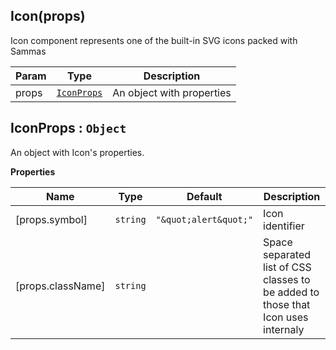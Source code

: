 <a name="Icon"></a>

## Icon(props)
Icon component represents one of the built-in SVG icons packed with Sammas


| Param | Type | Description |
| --- | --- | --- |
| props | [<code>IconProps</code>](#IconProps) | An object with properties |

<a name="IconProps"></a>

## IconProps : <code>Object</code>
An object with Icon's properties.

**Properties**

| Name | Type | Default | Description |
| --- | --- | --- | --- |
| [props.symbol] | <code>string</code> | <code>&quot;\&quot;alert\&quot;&quot;</code> | Icon identifier |
| [props.className] | <code>string</code> |  | Space separated list of CSS classes to be added to those that Icon uses internaly |

